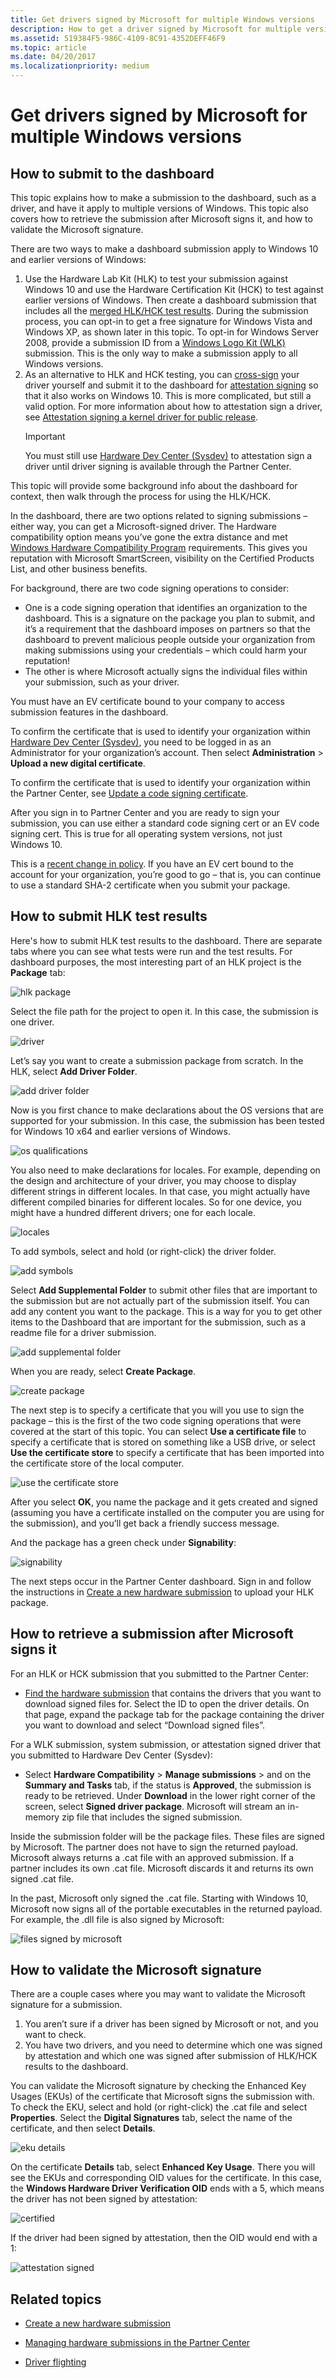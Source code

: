 ```yaml
---
title: Get drivers signed by Microsoft for multiple Windows versions
description: How to get a driver signed by Microsoft for multiple versions of Windows
ms.assetid: 519384F5-986C-4109-8C91-4352DEFF46F9
ms.topic: article
ms.date: 04/20/2017
ms.localizationpriority: medium
---
```


# Get drivers signed by Microsoft for multiple Windows versions

## How to submit to the dashboard

This topic explains how to make a submission to the dashboard, such as a driver, and have it apply to multiple versions of Windows. This topic also covers how to retrieve the submission after Microsoft signs it, and how to validate the Microsoft signature.

There are two ways to make a dashboard submission apply to Windows 10 and earlier versions of Windows:

1. Use the Hardware Lab Kit (HLK) to test your submission against Windows 10 and use the Hardware Certification Kit (HCK) to test against earlier versions of Windows. Then create a dashboard submission that includes all the [merged HLK/HCK test results](https://docs.microsoft.com/windows-hardware/test/hlk/user/merge-packages). During the submission process, you can opt-in to get a free signature for Windows Vista and Windows XP, as shown later in this topic. To opt-in for Windows Server 2008, provide a submission ID from a [Windows Logo Kit (WLK)](https://www.microsoft.com/download/details.aspx?id=39359) submission. This is the only way to make a submission apply to all Windows versions.
2. As an alternative to HLK and HCK testing, you can [cross-sign](https://docs.microsoft.com/windows-hardware/drivers/install/cross-certificates-for-kernel-mode-code-signing) your driver yourself and submit it to the dashboard for [attestation signing](attestation-signing-a-kernel-driver-for-public-release.md) so that it also works on Windows 10. This is more complicated, but still a valid option. For more information about how to attestation sign a driver, see [Attestation signing a kernel driver for public release](attestation-signing-a-kernel-driver-for-public-release.md).
    > [!IMPORTANT]
    > You must still use [Hardware Dev Center (Sysdev)](dashboard-services.md) to attestation sign a driver until driver signing is available through the Partner Center.

This topic will provide some background info about the dashboard for context, then walk through the process for using the HLK/HCK.

In the dashboard, there are two options related to signing submissions – either way, you can get a Microsoft-signed driver. The Hardware compatibility option means you’ve gone the extra distance and met [Windows Hardware Compatibility Program](https://docs.microsoft.com/windows-hardware/design/compatibility/index) requirements. This gives you reputation with Microsoft SmartScreen, visibility on the Certified Products List, and other business benefits.

For background, there are two code signing operations to consider:

- One is a code signing operation that identifies an organization to the dashboard. This is a signature on the package you plan to submit, and it’s a requirement that the dashboard imposes on partners so that the dashboard to prevent malicious people outside your organization from making submissions using your credentials – which could harm your reputation!
- The other is where Microsoft actually signs the individual files within your submission, such as your driver.

You must have an EV certificate bound to your company to access submission features in the dashboard.

To confirm the certificate that is used to identify your organization within [Hardware Dev Center (Sysdev)](dashboard-services.md), you need to be logged in as an Administrator for your organization’s account. Then select **Administration** &gt; **Upload a new digital certificate**.

To confirm the certificate that is used to identify your organization within the Partner Center, see [Update a code signing certificate](https://docs.microsoft.com/windows-hardware/drivers/dashboard/update-a-code-signing-certificate).

After you sign in to Partner Center and you are ready to sign your submission, you can use either a standard code signing cert or an EV code signing cert. This is true for all operating system versions, not just Windows 10.

This is a [recent change in policy](https://techcommunity.microsoft.com/t5/Windows-Hardware-Certification/bg-p/WindowsHardwareCertification). If you have an EV cert bound to the account for your organization, you’re good to go – that is, you can continue to use a standard SHA-2 certificate when you submit your package.

## How to submit HLK test results

Here's how to submit HLK test results to the dashboard. There are separate tabs where you can see what tests were run and the test results. For dashboard purposes, the most interesting part of an HLK project is the **Package** tab:

![hlk package](images/hlkpackage.png)

Select the file path for the project to open it. In this case, the submission is one driver.

![driver](images/capture.png)

Let’s say you want to create a submission package from scratch. In the HLK, select **Add Driver Folder**.

![add driver folder](images/adddriverfolder.png)

Now is you first chance to make declarations about the OS versions that are supported for your submission. In this case, the submission has been tested for Windows 10 x64 and earlier versions of Windows.

![os qualifications](images/osqualifications.png)

You also need to make declarations for locales. For example, depending on the design and architecture of your driver, you may choose to display different strings in different locales. In that case, you might actually have different compiled binaries for different locales. So for one device, you might have a hundred different drivers; one for each locale.

![locales](images/locales.png)

To add symbols, select and hold (or right-click) the driver folder.

![add symbols](images/addsymbols.png)

Select **Add Supplemental Folder** to submit other files that are important to the submission but are not actually part of the submission itself. You can add any content you want to the package. This is a way for you to get other items to the Dashboard that are important for the submission, such as a readme file for a driver submission.

![add supplemental folder](images/addsupplementalfolder.png)

When you are ready, select **Create Package**.

![create package](images/createpackage.png)

The next step is to specify a certificate that you will you use to sign the package – this is the first of the two code signing operations that were covered at the start of this topic. You can select **Use a certificate file** to specify a certificate that is stored on something like a USB drive, or select **Use the certificate store** to specify a certificate that has been imported into the certificate store of the local computer.

![use the certificate store](images/usecertstore.png)

After you select **OK**, you name the package and it gets created and signed (assuming you have a certificate installed on the computer you are using for the submission), and you’ll get back a friendly success message.

And the package has a green check under **Signability**:

![signability](images/signability.png)

The next steps occur in the Partner Center dashboard. Sign in and follow the instructions in [Create a new hardware submission](create-a-new-hardware-submission.md) to upload your HLK package.

## How to retrieve a submission after Microsoft signs it

For an HLK or HCK submission that you submitted to the Partner Center:

- [Find the hardware submission](manage-your-hardware-submissions.md) that contains the drivers that you want to download signed files for. Select the ID to open the driver details. On that page, expand the package tab for the package containing the driver you want to download and select “Download signed files”.

For a WLK submission, system submission, or attestation signed driver that you submitted to Hardware Dev Center (Sysdev):

- Select **Hardware Compatibility** &gt; **Manage submissions** &gt; and on the **Summary and Tasks** tab, if the status is **Approved**, the submission is ready to be retrieved. Under **Download** in the lower right corner of the screen, select **Signed driver package**. Microsoft will stream an in-memory zip file that includes the signed submission.

Inside the submission folder will be the package files. These files are signed by Microsoft. The partner does not have to sign the returned payload. Microsoft always returns a .cat file with an approved submission. If a partner includes its own .cat file. Microsoft discards it and returns its own signed .cat file.

In the past, Microsoft only signed the .cat file. Starting with Windows 10, Microsoft now signs all of the portable executables in the returned payload. For example, the .dll file is also signed by Microsoft:

![files signed by microsoft](images/filessignedbymicrosoft.png)

## How to validate the Microsoft signature

There are a couple cases where you may want to validate the Microsoft signature for a submission.

1. You aren’t sure if a driver has been signed by Microsoft or not, and you want to check.
2. You have two drivers, and you need to determine which one was signed by attestation and which one was signed after submission of HLK/HCK results to the dashboard.

You can validate the Microsoft signature by checking the Enhanced Key Usages (EKUs) of the certificate that Microsoft signs the submission with. To check the EKU, select and hold (or right-click) the .cat file and select **Properties**. Select the **Digital Signatures** tab, select the name of the certificate, and then select **Details**.

![eku details](images/ekudetails.png)

On the certificate **Details** tab, select **Enhanced Key Usage**. There you will see the EKUs and corresponding OID values for the certificate. In this case, the **Windows Hardware Driver Verification OID** ends with a 5, which means the driver has not been signed by attestation:

![certified](images/certified.png)

If the driver had been signed by attestation, then the OID would end with a 1:

![attestation signed](images/attested.png)

## Related topics

- [Create a new hardware submission](create-a-new-hardware-submission.md)

- [Managing hardware submissions in the Partner Center](manage-your-hardware-submissions.md)

- [Driver flighting](driver-flighting.md)
